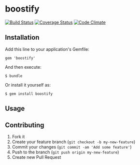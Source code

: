 # boostify

[![Build Status](https://travis-ci.org/opahk/boostify.png?branch=master)](https://travis-ci.org/opahk/boostify)
[![Coverage Status](https://coveralls.io/repos/opahk/boostify/badge.png)](https://coveralls.io/r/opahk/boostify)
[![Code Climate](https://codeclimate.com/github/opahk/boostify.png)](https://codeclimate.com/github/opahk/boostify)


## Installation

Add this line to your application's Gemfile:

    gem 'boostify'

And then execute:

    $ bundle

Or install it yourself as:

    $ gem install boostify

## Usage


## Contributing

1. Fork it
2. Create your feature branch (`git checkout -b my-new-feature`)
3. Commit your changes (`git commit -am 'Add some feature'`)
4. Push to the branch (`git push origin my-new-feature`)
5. Create new Pull Request
